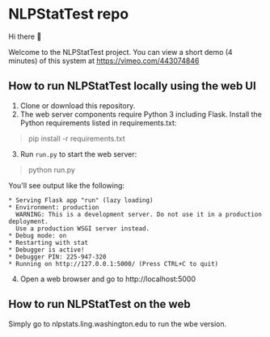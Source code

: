 # NLPStatTest repo

Hi there 👋

Welcome to the NLPStatTest project. You can view a short demo (4 minutes) of this system at https://vimeo.com/443074846

## How to run NLPStatTest locally using the web UI
1. Clone or download this repository.
2. The web server components require Python 3 including Flask. Install the Python requirements listed in requirements.txt:
> pip install -r requirements.txt
3. Run `run.py` to start the web server:
> python run.py

You'll see output like the following:
>  
```
* Serving Flask app "run" (lazy loading)
* Environment: production
  WARNING: This is a development server. Do not use it in a production deployment.
  Use a production WSGI server instead.
* Debug mode: on
* Restarting with stat
* Debugger is active!
* Debugger PIN: 225-947-320
* Running on http://127.0.0.1:5000/ (Press CTRL+C to quit)
```
4. Open a web browser and go to http://localhost:5000


## How to run NLPStatTest on the web

Simply go to nlpstats.ling.washington.edu to run the wbe version.
